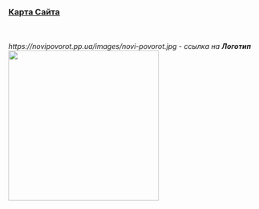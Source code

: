 <h3><u><b><a href="https://novipovorot.pp.ua/sitemap.html">Карта Сайта</a></b></u></h3><br><br>
<i>https://novipovorot.pp.ua/images/novi-povorot.jpg - ссылка на <b>Логотип</b></i><br>
<img src="https://novipovorot.pp.ua/images/novi-povorot.jpg" width="300px">

